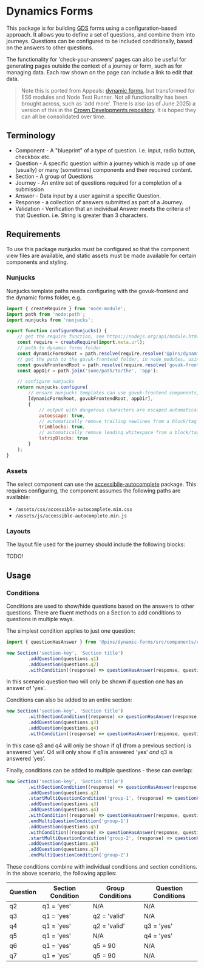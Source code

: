 # Dynamics Forms

This package is for building [GDS](https://design-system.service.gov.uk/) forms using a configuration-based approach. It allows you to define a set of questions, and combine them into journeys. Questions can be configured to be included conditionally, based on the answers to other questions.

The functionality for 'check-your-answers' pages can also be useful for generating pages outside the context of a journey or form, such as for managing data. Each row shown on the page can include a link to edit that data.

> Note this is ported from Appeals: [dynamic forms](https://github.com/Planning-Inspectorate/appeal-planning-decision/tree/main/packages/forms-web-app/src/dynamic-forms), but transformed for ES6 modules and Node Test Runner. Not all functionality has been brought across, such as 'add more'.
> There is also (as of June 2025) a version of this in the [Crown Developments repository](https://github.com/Planning-Inspectorate/crown-developments/tree/0b6d0f0458b2ed064c3aa9532e7f16d0fd45638e/packages/dynamic-forms).
> It is hoped they can all be consolidated over time.

## Terminology

- Component - A "blueprint" of a type of question. i.e. input, radio button, checkbox etc.
- Question - A specific question within a journey which is made up of one (usually) or many (sometimes) components and
  their required content.
- Section - A group of Questions
- Journey - An entire set of questions required for a completion of a submission
- Answer - Data input by a user against a specific Question.
- Response - a collection of answers submitted as part of a Journey.
- Validation - Verification that an individual Answer meets the criteria of that Question. i.e. String is greater than 3
  characters.

## Requirements

To use this package nunjucks must be configured so that the component view files are available, and static assets must be made available for certain components and styling.

### Nunjucks

Nunjucks template paths needs configuring with the govuk-frontend and the dynamic forms folder, e.g.

```javascript
import { createRequire } from 'node:module';
import path from 'node:path';
import nunjucks from 'nunjucks';

export function configureNunjucks() {
	// get the require function, see https://nodejs.org/api/module.html#modulecreaterequirefilename
	const require = createRequire(import.meta.url);
	// path to dynamic forms folder
	const dynamicFormsRoot = path.resolve(require.resolve('@pins/dynamic-forms'), '..');
	// get the path to the govuk-frontend folder, in node_modules, using the node require resolution
	const govukFrontendRoot = path.resolve(require.resolve('govuk-frontend'), '../..');
	const appDir = path.join('some/path/to/the', 'app');

	// configure nunjucks
	return nunjucks.configure(
		// ensure nunjucks templates can use govuk-frontend components, and templates we've defined in `web/src/app`
		[dynamicFormsRoot, govukFrontendRoot, appDir],
		{
			// output with dangerous characters are escaped automatically
			autoescape: true,
			// automatically remove trailing newlines from a block/tag
			trimBlocks: true,
			// automatically remove leading whitespace from a block/tag
			lstripBlocks: true
		}
	);
}

```

### Assets

The select component can use the [accessibile-autocomplete](https://www.npmjs.com/package/accessible-autocomplete) package. This requires configuring, the component assumes the following paths are available:

* `/assets/css/accessible-autocomplete.min.css`
* `/assets/js/accessible-autocomplete.min.js`

### Layouts

The layout file used for the journey should include the following blocks:

TODO!

## Usage

### Conditions

Conditions are used to show/hide questions based on the answers to other questions. There are fluent methods on a Section
to add conditions to questions in multiple ways.

The simplest condition applies to just one question:

```javascript
import { questionHasAnswer } from '@pins/dynamic-forms/src/components/utils/question-has-answer';

new Section('section-key', 'Section title')
        .addQuestion(questions.q1)
        .addQuestion(questions.q2)
        .withCondition((response) => questionHasAnswer(response, questions.q1, 'yes'))
```

In this scenario question two will only be shown if question one has an answer of 'yes'.

Conditions can also be added to an entire section:

```javascript
new Section('section-key', 'Section title')
        .withSectionCondition((response) => questionHasAnswer(response, questions.q1, 'yes'))
        .addQuestion(questions.q3)
        .addQuestion(questions.q4)
        .withCondition((response) => questionHasAnswer(response, questions.q3, 'yes'))
```

In this case q3 and q4 will only be shown if q1 (from a previous section) is answered 'yes'. Q4 will only show if q1 is
answered 'yes' _and_ q3 is answered 'yes'.

Finally, conditions can be added to multiple questions - these can overlap:

```javascript
new Section('section-key', 'Section title')
        .withSectionCondition((response) => questionHasAnswer(response, questions.q1, 'yes'))
        .addQuestion(questions.q2)
        .startMultiQuestionCondition('group-1', (response) => questionHasAnswer(response, questions.q2, 'valid'))
        .addQuestion(questions.q3)
        .addQuestion(questions.q4)
        .withCondition((response) => questionHasAnswer(response, questions.q3, 'yes'))
        .endMultiQuestionCondition('group-1')
        .addQuestion(questions.q5)
        .withCondition((response) => questionHasAnswer(response, questions.q4, 'yes'))
        .startMultiQuestionCondition('group-2', (response) => questionHasAnswer(response, questions.q5, 90))
        .addQuestion(questions.q6)
        .addQuestion(questions.q7)
        .endMultiQuestionCondition('group-2')
```

These conditions combine with individual conditions and section conditions. In the above scenario, the following applies:

| Question | Section Condition | Group Conditions | Question Conditions |
|----------|-------------------|------------------|---------------------|
| q2       | q1 = 'yes'        | N/A              | N/A                 |
| q3       | q1 = 'yes'        | q2 = 'valid'     | N/A                 |
| q4       | q1 = 'yes'        | q2 = 'valid'     | q3 = 'yes'          |
| q5       | q1 = 'yes'        | N/A              | q4 = 'yes'          |
| q6       | q1 = 'yes'        | q5 = 90          | N/A                 |
| q7       | q1 = 'yes'        | q5 = 90          | N/A                 |

